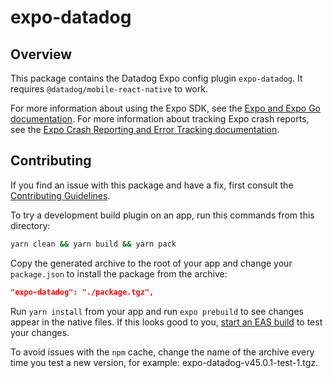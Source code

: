 # expo-datadog

## Overview

This package contains the Datadog Expo config plugin `expo-datadog`. It requires `@datadog/mobile-react-native` to work.

For more information about using the Expo SDK, see the [Expo and Expo Go documentation][2]. For more information about tracking Expo crash reports, see the [Expo Crash Reporting and Error Tracking documentation][1].

## Contributing

If you find an issue with this package and have a fix, first consult the [Contributing Guidelines][3].

To try a development build plugin on an app, run this commands from this directory:

```sh
yarn clean && yarn build && yarn pack
```

Copy the generated archive to the root of your app and change your `package.json` to install the package from the archive:

```json
"expo-datadog": "./package.tgz",
```

Run `yarn install` from your app and run `expo prebuild` to see changes appear in the native files. If this looks good to you, [start an EAS build][4] to test your changes.

To avoid issues with the `npm` cache, change the name of the archive every time you test a new version, for example: expo-datadog-v45.0.1-test-1.tgz.

[1]: https://docs.datadoghq.com/real_user_monitoring/error_tracking/expo/
[2]: https://docs.datadoghq.com/real_user_monitoring/reactnative/expo/
[3]: https://github.com/DataDog/expo-datadog/blob/main/CONTRIBUTING.md
[4]: https://docs.expo.dev/build/setup/
